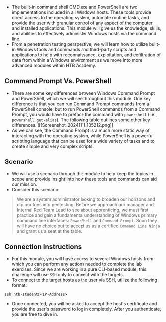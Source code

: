 - The built-in command shell CMD.exe and PowerShell are two implementations included in all Windows hosts. These tools provide direct access to the operating system, automate routine tasks, and provide the user with granular control of any aspect of the computer and installed applications. This module will give us the knowledge, skills, and abilities to effectively administer Windows hosts via the command line.
- From a penetration testing perspective, we will learn how to utilize built-in Windows tools and commands and third-party scripts and applications to help with reconnaissance, exploitation, and exfiltration of data from within a Windows environment as we move into more advanced modules within HTB Academy.

## Command Prompt Vs. PowerShell
- There are some key differences between Windows Command Prompt and PowerShell, which we will see throughout this module. One key difference is that you can run Command Prompt commands from a PowerShell console, but to run PowerShell commands from a Command Prompt, you would have to preface the command with `powershell` (i.e., `powershell get-alias`). The following table outlines some other key differences.
![[Screenshot_20241111_135212.png]]
- As we can see, the Command Prompt is a much more static way of interacting with the operating system, while PowerShell is a powerful scripting language that can be used for a wide variety of tasks and to create simple and very complex scripts.

## Scenario
- We will use a scenario through this module to help keep the topics in scope and provide insight into how these tools and commands can aid our mission.
- Consider this scenario:
> We are a system administrator looking to broaden our horizons and dip our toes into pentesting. Before we approach our manager and Internal Red Team Lead to see about apprenticing, we must first practice and gain a fundamental understanding of Windows primary command line interfaces: `PowerShell` and `Command Prompt`. Soon they will have no choice but to accept us as a certified `Command Line Ninja` and grant us a seat at the table.


## Connection Instructions
- For this module, you will have access to several Windows hosts from which you can perform any actions needed to complete the lab exercises. Since we are working in a pure CLI-based module, this challenge will use `SSH` only to connect with the targets.
- To connect to the target hosts as the user via SSH, utilize the following format:
```shell-session
ssh htb-student@<IP-Address> 
```
- Once connected, you will be asked to accept the host's certificate and provide the user's password to log in completely. After you authenticate, you are free to dive in.